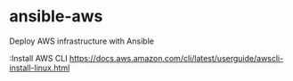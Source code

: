 # ansible-aws
Deploy AWS infrastructure with Ansible

:Install AWS CLI https://docs.aws.amazon.com/cli/latest/userguide/awscli-install-linux.html
